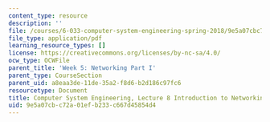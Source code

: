 ```yaml
---
content_type: resource
description: ''
file: /courses/6-033-computer-system-engineering-spring-2018/9e5a07cbc72a01efb233c667d45854d4_MIT6_033S18lec8.pdf
file_type: application/pdf
learning_resource_types: []
license: https://creativecommons.org/licenses/by-nc-sa/4.0/
ocw_type: OCWFile
parent_title: 'Week 5: Networking Part I'
parent_type: CourseSection
parent_uid: a8eaa3de-11de-35a2-f8d6-b2d186c97fc6
resourcetype: Document
title: Computer System Engineering, Lecture 8 Introduction to Networking
uid: 9e5a07cb-c72a-01ef-b233-c667d45854d4
---
```

